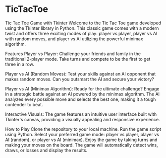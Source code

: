 # TicTacToe
Tic Tac Toe Game with Tkinter Welcome to the Tic Tac Toe game developed using the Tkinter library in Python. This classic game comes with a modern twist and offers three exciting modes of play: player vs player, player vs AI with random moves, and player vs AI utilizing the powerful minimax algorithm.


Features
Player vs Player: Challenge your friends and family in the traditional 2-player mode. Take turns and compete to be the first to get three in a row.

Player vs AI (Random Moves): Test your skills against an AI opponent that makes random moves. Can you outsmart the AI and secure your victory?

Player vs AI (Minimax Algorithm): Ready for the ultimate challenge? Engage in a strategic battle against an AI powered by the minimax algorithm. The AI analyzes every possible move and selects the best one, making it a tough contender to beat.

Interactive Visuals: The game features an intuitive user interface built with Tkinter's canvas, providing a visually appealing and responsive experience.

How to Play
Clone the repository to your local machine.
Run the game script using Python.
Select your preferred game mode: player vs player, player vs AI (random), or player vs AI (minimax).
Enjoy the game by taking turns and making your moves on the board.
The game will automatically detect wins, draws, or losses and display the results.

